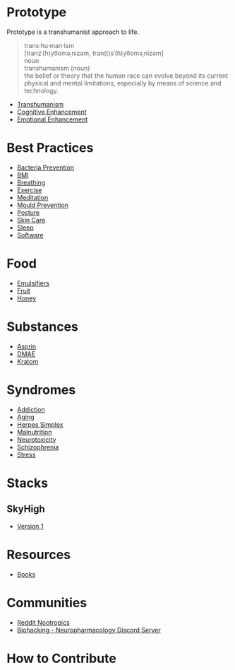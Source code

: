 # Prototype

Prototype is a transhumanist approach to life.

> trans·hu·man·ism  
> [tranzˈ(h)yo͞oməˌnizəm, tran(t)sˈ(h)yo͞oməˌnizəm]  
> noun  
> transhumanism (noun)  
> the belief or theory that the human race can evolve beyond its current physical and mental limitations, especially by means of science and technology.  

- [Transhumanism](https://en.wikipedia.org/wiki/Transhumanism)
- [Cognitive Enhancement](Cognitive%20Enhancement.md)
- [Emotional Enhancement](Emotional%20Enhancement.md)

# Best Practices
- [Bacteria Prevention](Best%20Practices/Bacteria%20Prevention.md)
- [BMI](Best%Practices/BMI.md)
- [Breathing](Best%Practices/Breathing.md)
- [Exercise](Best%Practices/Exercise.md)
- [Meditation](Best%Practices/Meditation.md)
- [Mould Prevention](Best%Practices/Mould%20Prevention.md)
- [Posture](Best%Practices/Posture.md)
- [Skin Care](Best%Practices/Skin%20Care.md)
- [Sleep](Best%Practices/Sleep.md)
- [Software](Best%Practices/Software.md)

# Food
- [Emulsifiers](Food/Emulsifiers.md)
- [Fruit](Food/Fruit.md)
- [Honey](Food/Honey.md)

# Substances
- [Asprin](Substances/Asprin.md)
- [DMAE](Substances/DMAE.md)
- [Kratom](Substances/Kratom.md)

# Syndromes
- [Addiction](Conditions%20and%20Syndromes/Addiction.md)
- [Aging](Conditions%20and%20Syndromes/Aging.md)
- [Herpes Simplex](Conditions%20and%20Syndromes/Herpes%20Simplex.md)
- [Malnutrition](Conditions%20and%20Syndromes/Malnutrition.md)
- [Neurotoxicity](Conditions%20and%20Syndromes/Neurotoxicity.md)
- [Schizophrenia](Conditions%20and%20Syndromes/Schizophrenia.md)
- [Stress](Conditions%20and%20Syndromes/Stress.md)

# Stacks
## SkyHigh
- [Version 1](Stacks/SkyHigh.md)

# Resources
- [Books](Books.md)

# Communities
- [Reddit Nootropics](https://www.reddit.com/r/Nootropics/)
- [Biohacking - Neuropharmacology Discord Server](https://discord.gg/BsZSPrve)

# How to Contribute